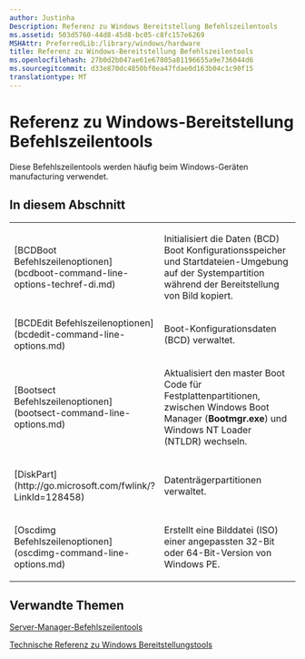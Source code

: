 ```yaml
---
author: Justinha
Description: Referenz zu Windows Bereitstellung Befehlszeilentools
ms.assetid: 503d5760-44d8-45d8-bc05-c8fc157e6269
MSHAttr: PreferredLib:/library/windows/hardware
title: Referenz zu Windows-Bereitstellung Befehlszeilentools
ms.openlocfilehash: 27b0d2b047ae61e67805a81196655a9e736044d6
ms.sourcegitcommit: d33e870dc4850bf0ea47fdae0d163b04c1c90f15
translationtype: MT
---
```

# <a name="windows-deployment-command-line-tools-reference"></a>Referenz zu Windows-Bereitstellung Befehlszeilentools


Diese Befehlszeilentools werden häufig beim Windows-Geräten manufacturing verwendet.

## <a name="span-idinthissectionspanspan-idinthissectionspanspan-idinthissectionspanin-this-section"></a><span id="In_This_Section"></span><span id="in_this_section"></span><span id="IN_THIS_SECTION"></span>In diesem Abschnitt


<table>
<colgroup>
<col width="50%" />
<col width="50%" />
</colgroup>
<tbody>
<tr class="odd">
<td align="left"><p>[BCDBoot Befehlszeilenoptionen](bcdboot-command-line-options-techref-di.md)</p></td>
<td align="left"><p>Initialisiert die Daten (BCD) Boot Konfigurationsspeicher und Startdateien-Umgebung auf der Systempartition während der Bereitstellung von Bild kopiert.</p></td>
</tr>
<tr class="even">
<td align="left">[BCDEdit Befehlszeilenoptionen](bcdedit-command-line-options.md)</td>
<td align="left"><p>Boot-Konfigurationsdaten (BCD) verwaltet.</p></td>
</tr>
<tr class="odd">
<td align="left"><p>[Bootsect Befehlszeilenoptionen](bootsect-command-line-options.md)</p></td>
<td align="left"><p>Aktualisiert den master Boot Code für Festplattenpartitionen, zwischen Windows Boot Manager (<strong>Bootmgr.exe</strong>) und Windows NT Loader (NTLDR) wechseln.</p></td>
</tr>
<tr class="even">
<td align="left"><p>[DiskPart](http://go.microsoft.com/fwlink/?LinkId=128458)</p></td>
<td align="left"><p>Datenträgerpartitionen verwaltet.</p></td>
</tr>
<tr class="odd">
<td align="left"><p>[Oscdimg Befehlszeilenoptionen](oscdimg-command-line-options.md)</p></td>
<td align="left"><p>Erstellt eine Bilddatei (ISO) einer angepassten 32-Bit oder 64-Bit-Version von Windows PE.</p></td>
</tr>
</tbody>
</table>

 

## <a name="span-idrelatedtopicsspanrelated-topics"></a><span id="related_topics"></span>Verwandte Themen


[Server-Manager-Befehlszeilentools](http://go.microsoft.com/fwlink/?LinkId=132134)

[Technische Referenz zu Windows Bereitstellungstools](index.md)

 

 






